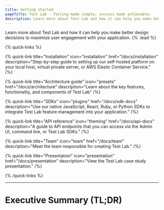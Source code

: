 ```yaml
---
title: Getting started
pageTitle: Test Lab - Testing made simple, success made achievable.
description: Learn more about Test Lab and how it can help you make better design decisions to maximize user engagement with your application.
---
```


Learn more about Test Lab and how it can help you make better design decisions to maximize user engagement with your application. {% .lead %}

{% quick-links %}

{% quick-link title="Installation" icon="installation" href="/docs/installation" description="Step-by-step guide to setting up our self-hosted platform on your local host, virtual private server, or AWS Elastic Container Service." /%}

{% quick-link title="Architecture guide" icon="presets" href="/docs/architecture" description="Learn about the key features, functionality, and components of Test Lab" /%}

{% quick-link title="SDKs" icon="plugins" href="/docs/sdk-docs" description="Use our native JavaScript, React, Ruby, or Python SDKs to integrate Test Lab feature management into your application." /%}

{% quick-link title="API reference" icon="theming" href="/docs/api-docs" description="A guide to API endpoints that you can access via the Admin UI, command line, or Test Lab SDKs." /%}

{% quick-link title="Team" icon="team" href="/docs/team" description="Meet the team responsible for creating Test Lab." /%}

{% quick-link title="Presentation" icon="presentation" href="/docs/presentation" description="View the Test Lab case study presentation." /%}

{% /quick-links %}

---

# Executive Summary (TL;DR)
